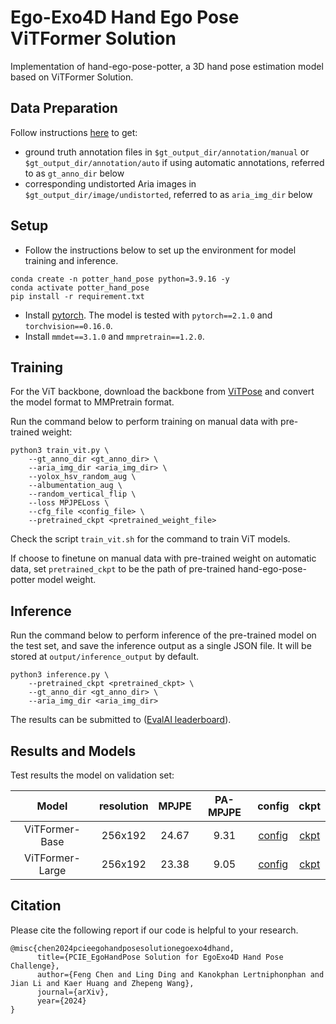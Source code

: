 # Ego-Exo4D Hand Ego Pose ViTFormer Solution
Implementation of hand-ego-pose-potter, a 3D hand pose estimation model based on ViTFormer Solution.

## Data Preparation
Follow instructions [here](https://github.com/EGO4D/ego-exo4d-egopose/tree/main/handpose/data_preparation) to get:
- ground truth annotation files in `$gt_output_dir/annotation/manual` or `$gt_output_dir/annotation/auto` if using automatic annotations,
referred to as `gt_anno_dir` below
- corresponding undistorted Aria images in `$gt_output_dir/image/undistorted`, 
referred to as `aria_img_dir` below

## Setup

- Follow the instructions below to set up the environment for model training and inference.
```
conda create -n potter_hand_pose python=3.9.16 -y
conda activate potter_hand_pose
pip install -r requirement.txt
```
- Install [pytorch](https://pytorch.org/get-started/previous-versions/). The model is tested with `pytorch==2.1.0` and `torchvision==0.16.0`.
- Install `mmdet==3.1.0` and `mmpretrain==1.2.0`.


## Training

For the ViT backbone, download the backbone from [ViTPose](https://github.com/ViTAE-Transformer/ViTPose) and convert the model format to MMPretrain format. 

Run the command below to perform training on manual data with pre-trained weight:
```
python3 train_vit.py \
    --gt_anno_dir <gt_anno_dir> \
    --aria_img_dir <aria_img_dir> \
    --yolox_hsv_random_aug \
    --albumentation_aug \
    --random_vertical_flip \
    --loss MPJPELoss \
    --cfg_file <config_file> \
    --pretrained_ckpt <pretrained_weight_file>
```

Check the script `train_vit.sh` for the command to train ViT models. 

If choose to finetune on manual data with pre-trained weight on automatic data, set `pretrained_ckpt` to be the path of pre-trained hand-ego-pose-potter model weight.


## Inference

Run the command below to perform inference of the pre-trained model on the test set, and save the inference output as a single JSON file. It will be stored at `output/inference_output` by default. 
```
python3 inference.py \
    --pretrained_ckpt <pretrained_ckpt> \
    --gt_anno_dir <gt_anno_dir> \
    --aria_img_dir <aria_img_dir>
```

The results can be submitted to ([EvalAI leaderboard](https://eval.ai/web/challenges/challenge-page/2249/overview)).

## Results and Models
Test results the model on validation set:

|      Model       |    resolution    |   MPJPE    |    PA-MPJPE  |  config    |   ckpt   |
| :--------------: | :--------------: | :--------: | :----------: | :--------: | :------: | 
|  ViTFormer-Base  |      256x192     |    24.67   |     9.31     | [config](/configs/vit_base_transformerhead_joint.yaml) | [ckpt](https://drive.google.com/file/d/1Wdye-g2KiC_0XcGy33tfgvWy8Y06ir-4/view?usp=sharing) | 
|  ViTFormer-Large |      256x192     |    23.38   |     9.05     | [config](/configs/vit_base_transformerhead_joint.yaml) | [ckpt](https://drive.google.com/file/d/1wzHyKPU4Hym9GS48n42J5I-uoTin_QZv/view?usp=sharing) | 


## Citation
Please cite the following report if our code is helpful to your research.
```
@misc{chen2024pcieegohandposesolutionegoexo4dhand,
      title={PCIE_EgoHandPose Solution for EgoExo4D Hand Pose Challenge}, 
      author={Feng Chen and Ling Ding and Kanokphan Lertniphonphan and Jian Li and Kaer Huang and Zhepeng Wang},
      journal={arXiv},
      year={2024}
}
```

